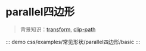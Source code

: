# parallel四边形

> 背景知识：[transform](https://developer.mozilla.org/zh-CN/docs/Web/CSS/transform), [clip-path](https://developer.mozilla.org/zh-CN/docs/Web/CSS/clip-path)



::: demo
css/examples/常见形状/parallel四边形/basic
:::

